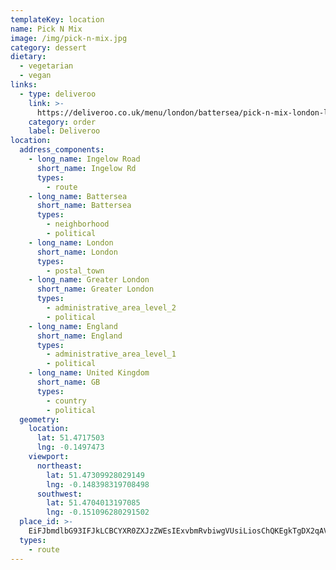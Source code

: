 ```yaml
---
templateKey: location
name: Pick N Mix
image: /img/pick-n-mix.jpg
category: dessert
dietary:
  - vegetarian
  - vegan
links:
  - type: deliveroo
    link: >-
      https://deliveroo.co.uk/menu/london/battersea/pick-n-mix-london-limited?day=today&postcode=SW98PD&time=ASAP
    category: order
    label: Deliveroo
location:
  address_components:
    - long_name: Ingelow Road
      short_name: Ingelow Rd
      types:
        - route
    - long_name: Battersea
      short_name: Battersea
      types:
        - neighborhood
        - political
    - long_name: London
      short_name: London
      types:
        - postal_town
    - long_name: Greater London
      short_name: Greater London
      types:
        - administrative_area_level_2
        - political
    - long_name: England
      short_name: England
      types:
        - administrative_area_level_1
        - political
    - long_name: United Kingdom
      short_name: GB
      types:
        - country
        - political
  geometry:
    location:
      lat: 51.4717503
      lng: -0.1497473
    viewport:
      northeast:
        lat: 51.47309928029149
        lng: -0.148398319708498
      southwest:
        lat: 51.4704013197085
        lng: -0.151096280291502
  place_id: >-
    EiFJbmdlbG93IFJkLCBCYXR0ZXJzZWEsIExvbmRvbiwgVUsiLiosChQKEgkTgDX2qAV2SBHBrgD0F-y9ThIUChIJqZHHQhE7WgIReiWIMkOg-MQ
  types:
    - route
---
```

